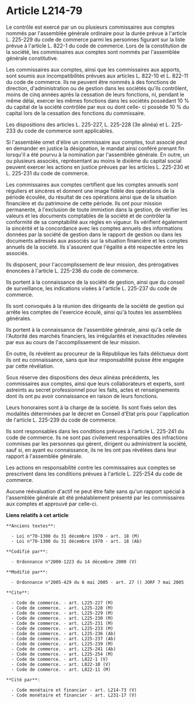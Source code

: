 # Article L214-79

Le contrôle est exercé par un ou plusieurs commissaires aux comptes nommés par l'assemblée générale ordinaire pour la durée
prévue à l'article L. 225-229 du code de commerce parmi les personnes figurant sur la liste prévue à l'article L. 822-1 du
code de commerce. Lors de la constitution de la société, les commissaires aux comptes sont nommés par l'assemblée générale
constitutive.

Les commissaires aux comptes, ainsi que les commissaires aux apports, sont soumis aux incompatibilités prévues aux articles
L. 822-10 et L. 822-11 du code de commerce. Ils ne peuvent être nommés à des fonctions de direction, d'administration ou de
gestion dans les sociétés qu'ils contrôlent, moins de cinq années après la cessation de leurs fonctions, ni, pendant le même
délai, exercer les mêmes fonctions dans les sociétés possédant 10 % du capital de la société contrôlée par eux ou dont celle-
ci possède 10 % du capital lors de la cessation des fonctions du commissaire.

Les dispositions des articles L. 225-227, L. 225-228 (3e alinéa) et L. 225-233 du code de commerce sont applicables.

Si l'assemblée omet d'élire un commissaire aux comptes, tout associé peut en demander en justice la désignation, le mandat
ainsi conféré prenant fin lorsqu'il a été pourvu à la nomination par l'assemblée générale. En outre, un ou plusieurs
associés, représentant au moins le dixième du capital social peuvent exercer les actions en justice prévues par les articles
L. 225-230 et L. 225-231 du code de commerce.

Les commissaires aux comptes certifient que les comptes annuels sont réguliers et sincères et donnent une image fidèle des
opérations de la période écoulée, du résultat de ces opérations ainsi que de la situation financière et du patrimoine de
cette période. Ils ont pour mission permanente, à l'exclusion de toute immixtion dans la gestion, de vérifier les valeurs et
les documents comptables de la société et de contrôler la conformité de sa comptabilité aux règles en vigueur. Ils vérifient
également la sincérité et la concordance avec les comptes annuels des informations données par la société de gestion dans le
rapport de gestion ou dans les documents adressés aux associés sur la situation financière et les comptes annuels de la
société. Ils s'assurent que l'égalité a été respectée entre les associés.

Ils disposent, pour l'accomplissement de leur mission, des prérogatives énoncées à l'article L. 225-236 du code de commerce.

Ils portent à la connaissance de la société de gestion, ainsi que du conseil de surveillance, les indications visées à
l'article L. 225-237 du code de commerce.

Ils sont convoqués à la réunion des dirigeants de la société de gestion qui arrête les comptes de l'exercice écoulé, ainsi
qu'à toutes les assemblées générales.

Ils portent à la connaissance de l'assemblée générale, ainsi qu'à celle de l'Autorité des marchés financiers, les
irrégularités et inexactitudes relevées par eux au cours de l'accomplissement de leur mission.

En outre, ils révèlent au procureur de la République les faits délictueux dont ils ont eu connaissance, sans que leur
responsabilité puisse être engagée par cette révélation.

Sous réserve des dispositions des deux alinéas précédents, les commissaires aux comptes, ainsi que leurs collaborateurs et
experts, sont astreints au secret professionnel pour les faits, actes et renseignements dont ils ont pu avoir connaissance en
raison de leurs fonctions.

Leurs honoraires sont à la charge de la société. Ils sont fixés selon des modalités déterminées par le décret en Conseil
d'Etat pris pour l'application de l'article L. 225-239 du code de commerce.

Ils sont responsables dans les conditions prévues à l'article L. 225-241 du code de commerce. Ils ne sont pas civilement
responsables des infractions commises par les personnes qui gèrent, dirigent ou administrent la société, sauf si, en ayant eu
connaissance, ils ne les ont pas révélées dans leur rapport à l'assemblée générale.

Les actions en responsabilité contre les commissaires aux comptes se prescrivent dans les conditions prévues à l'article L.
225-254 du code de commerce.

Aucune réévaluation d'actif ne peut être faite sans qu'un rapport spécial à l'assemblée générale ait été préalablement
présenté par les commissaires aux comptes et approuvé par celle-ci.

**Liens relatifs à cet article**

	**Anciens textes**:

	  - Loi n°70-1300 du 31 décembre 1970 - art. 18 (M)
	  - Loi n°70-1300 du 31 décembre 1970 - art. 18 (Ab)

	**Codifié par**:

	  - Ordonnance n°2000-1223 du 14 décembre 2000 (V)

	**Modifié par**:

	  - Ordonnance n°2005-429 du 6 mai 2005 - art. 27 () JORF 7 mai 2005

	**Cite**:

	  - Code de commerce. - art. L225-227 (M)
	  - Code de commerce. - art. L225-228 (M)
	  - Code de commerce. - art. L225-229 (M)
	  - Code de commerce. - art. L225-230 (M)
	  - Code de commerce. - art. L225-231 (M)
	  - Code de commerce. - art. L225-233 (M)
	  - Code de commerce. - art. L225-236 (Ab)
	  - Code de commerce. - art. L225-237 (Ab)
	  - Code de commerce. - art. L225-239 (M)
	  - Code de commerce. - art. L225-241 (Ab)
	  - Code de commerce. - art. L225-254 (M)
	  - Code de commerce. - art. L822-1 (V)
	  - Code de commerce. - art. L822-10 (V)
	  - Code de commerce. - art. L822-11 (M)

	**Cité par**:

	  - Code monétaire et financier - art. L214-73 (V)
	  - Code monétaire et financier - art. L231-17 (V)
